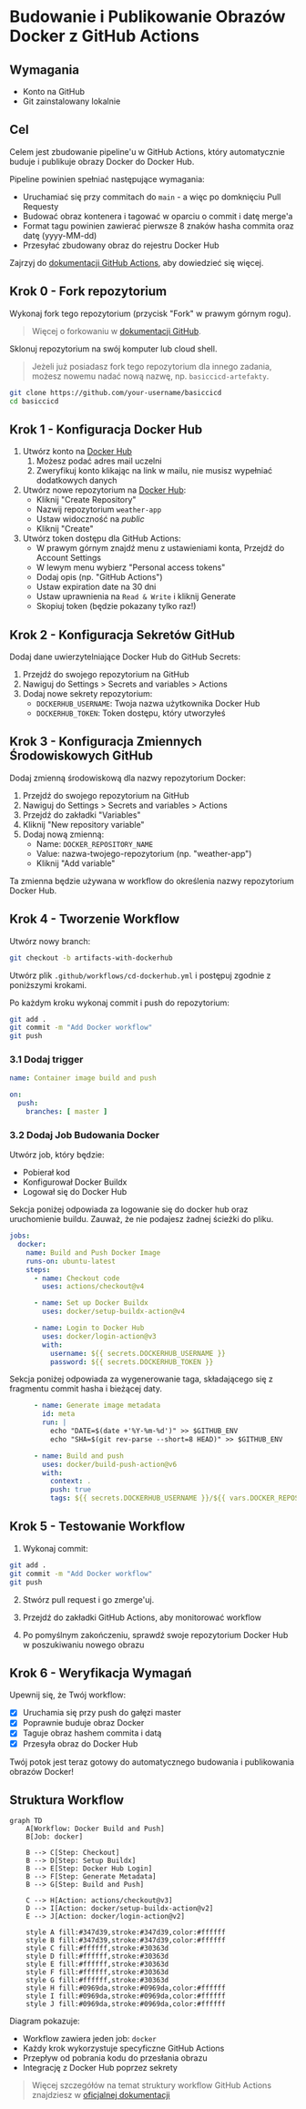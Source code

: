 # Budowanie i Publikowanie Obrazów Docker z GitHub Actions

## Wymagania

- Konto na GitHub
- Git zainstalowany lokalnie

## Cel

Celem jest zbudowanie pipeline'u w GitHub Actions, który automatycznie buduje i publikuje obrazy Docker do Docker Hub.

Pipeline powinien spełniać następujące wymagania:
- Uruchamiać się przy commitach do `main` - a więc po domknięciu Pull Requesty
- Budować obraz kontenera i tagować w oparciu o commit i datę merge'a
- Format tagu powinien zawierać pierwsze 8 znaków hasha commita oraz datę (yyyy-MM-dd)
- Przesyłać zbudowany obraz do rejestru Docker Hub

Zajrzyj do [dokumentacji GitHub Actions](https://docs.github.com/en/actions), aby dowiedzieć się więcej.

## Krok 0 - Fork repozytorium

Wykonaj fork tego repozytorium (przycisk "Fork" w prawym górnym rogu).

> Więcej o forkowaniu w [dokumentacji GitHub](https://docs.github.com/en/get-started/quickstart/fork-a-repo).

Sklonuj repozytorium na swój komputer lub cloud shell.

> Jeżeli już posiadasz fork tego repozytorium dla innego zadania, możesz nowemu nadać nową nazwę, np. `basiccicd-artefakty`.

```bash
git clone https://github.com/your-username/basiccicd
cd basiccicd
```

## Krok 1 - Konfiguracja Docker Hub

1. Utwórz konto na [Docker Hub](https://hub.docker.com/)
   1. Możesz podać adres mail uczelni
   2. Zweryfikuj konto klikając na link w mailu, nie musisz wypełniać dodatkowych danych
2. Utwórz nowe repozytorium na [Docker Hub](https://hub.docker.com/):
   - Kliknij "Create Repository"
   - Nazwij repozytorium `weather-app`
   - Ustaw widoczność na _public_
   - Kliknij "Create"
3. Utwórz token dostępu dla GitHub Actions:
   - W prawym górnym znajdź menu z ustawieniami konta, Przejdź do Account Settings
   - W lewym menu wybierz "Personal access tokens"
   - Dodaj opis (np. "GitHub Actions")
   - Ustaw expiration date na 30 dni
   - Ustaw uprawnienia na `Read & Write` i kliknij Generate
   - Skopiuj token (będzie pokazany tylko raz!)

## Krok 2 - Konfiguracja Sekretów GitHub

Dodaj dane uwierzytelniające Docker Hub do GitHub Secrets:

1. Przejdź do swojego repozytorium na GitHub
2. Nawiguj do Settings > Secrets and variables > Actions
3. Dodaj nowe sekrety repozytorium:
   - `DOCKERHUB_USERNAME`: Twoja nazwa użytkownika Docker Hub
   - `DOCKERHUB_TOKEN`: Token dostępu, który utworzyłeś

## Krok 3 - Konfiguracja Zmiennych Środowiskowych GitHub

Dodaj zmienną środowiskową dla nazwy repozytorium Docker:

1. Przejdź do swojego repozytorium na GitHub
2. Nawiguj do Settings > Secrets and variables > Actions
3. Przejdź do zakładki "Variables"
4. Kliknij "New repository variable"
5. Dodaj nową zmienną:
   - Name: `DOCKER_REPOSITORY_NAME`
   - Value: nazwa-twojego-repozytorium (np. "weather-app")
   - Kliknij "Add variable"

Ta zmienna będzie używana w workflow do określenia nazwy repozytorium Docker Hub.

## Krok 4 - Tworzenie Workflow

Utwórz nowy branch:

```bash
git checkout -b artifacts-with-dockerhub
```

Utwórz plik `.github/workflows/cd-dockerhub.yml` i postępuj zgodnie z poniższymi krokami.  

Po każdym kroku wykonaj commit i push do repozytorium:

```bash
git add .
git commit -m "Add Docker workflow"
git push
```

### 3.1 Dodaj trigger

```yaml
name: Container image build and push

on:
  push:
    branches: [ master ]
```

### 3.2 Dodaj Job Budowania Docker

Utwórz job, który będzie:
- Pobierał kod
- Konfigurował Docker Buildx
- Logował się do Docker Hub


Sekcja poniżej odpowiada za logowanie się do docker hub oraz uruchomienie buildu. Zauważ, że nie podajesz żadnej ścieżki do pliku.

```yaml
jobs:
  docker:
    name: Build and Push Docker Image
    runs-on: ubuntu-latest
    steps:
      - name: Checkout code
        uses: actions/checkout@v4

      - name: Set up Docker Buildx
        uses: docker/setup-buildx-action@v4

      - name: Login to Docker Hub
        uses: docker/login-action@v3
        with:
          username: ${{ secrets.DOCKERHUB_USERNAME }}
          password: ${{ secrets.DOCKERHUB_TOKEN }}
```

Sekcja poniżej odpowiada za wygenerowanie taga, składającego się z fragmentu commit hasha i bieżącej daty.
  
```yaml
      - name: Generate image metadata
        id: meta
        run: |
          echo "DATE=$(date +'%Y-%m-%d')" >> $GITHUB_ENV
          echo "SHA=$(git rev-parse --short=8 HEAD)" >> $GITHUB_ENV

      - name: Build and push
        uses: docker/build-push-action@v6
        with:
          context: .
          push: true
          tags: ${{ secrets.DOCKERHUB_USERNAME }}/${{ vars.DOCKER_REPOSITORY_NAME }}:${{ env.SHA }}-${{ env.DATE }}
```

## Krok 5 - Testowanie Workflow

1. Wykonaj commit:
```bash
git add .
git commit -m "Add Docker workflow"
git push
```

2. Stwórz pull request i go zmerge'uj.

1. Przejdź do zakładki GitHub Actions, aby monitorować workflow
2. Po pomyślnym zakończeniu, sprawdź swoje repozytorium Docker Hub w poszukiwaniu nowego obrazu

## Krok 6 - Weryfikacja Wymagań

Upewnij się, że Twój workflow:
- [x] Uruchamia się przy push do gałęzi master
- [x] Poprawnie buduje obraz Docker
- [x] Taguje obraz hashem commita i datą
- [x] Przesyła obraz do Docker Hub

Twój potok jest teraz gotowy do automatycznego budowania i publikowania obrazów Docker!

## Struktura Workflow

```mermaid
graph TD
    A[Workflow: Docker Build and Push]
    B[Job: docker]
    
    B --> C[Step: Checkout]
    B --> D[Step: Setup Buildx]
    B --> E[Step: Docker Hub Login]
    B --> F[Step: Generate Metadata]
    B --> G[Step: Build and Push]
    
    C --> H[Action: actions/checkout@v3]
    D --> I[Action: docker/setup-buildx-action@v2]
    E --> J[Action: docker/login-action@v2]
    
    style A fill:#347d39,stroke:#347d39,color:#ffffff
    style B fill:#347d39,stroke:#347d39,color:#ffffff
    style C fill:#ffffff,stroke:#30363d
    style D fill:#ffffff,stroke:#30363d
    style E fill:#ffffff,stroke:#30363d
    style F fill:#ffffff,stroke:#30363d
    style G fill:#ffffff,stroke:#30363d
    style H fill:#0969da,stroke:#0969da,color:#ffffff
    style I fill:#0969da,stroke:#0969da,color:#ffffff
    style J fill:#0969da,stroke:#0969da,color:#ffffff
```

Diagram pokazuje:
- Workflow zawiera jeden job: `docker`
- Każdy krok wykorzystuje specyficzne GitHub Actions
- Przepływ od pobrania kodu do przesłania obrazu
- Integrację z Docker Hub poprzez sekrety

> Więcej szczegółów na temat struktury workflow GitHub Actions znajdziesz w [oficjalnej dokumentacji](https://docs.github.com/en/actions/learn-github-actions/understanding-github-actions)
